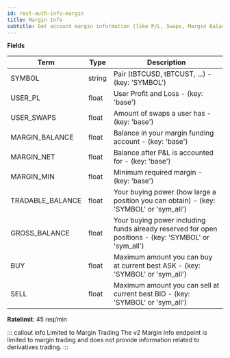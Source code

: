 ```yaml
---
id: rest-auth-info-margin
title: Margin Info
subtitle: Get account margin information (like P/L, Swaps, Margin Balance, Tradable Balance and others). Use different keys (base, SYMBOL, sym_all) to retrieve different kinds of data.
---
```


**Fields**

Term | Type | Description
-- | -- | --
SYMBOL | string | Pair (tBTCUSD, tBTCUST, ...) -  (key: 'SYMBOL')
USER_PL |  float  |  User Profit and Loss - (key: 'base')
USER_SWAPS |  float  |  Amount of swaps a user has - (key: 'base')
MARGIN_BALANCE |  float  |  Balance in your margin funding account - (key: 'base')
MARGIN_NET |  float  |  Balance after P&L is accounted for - (key: 'base')
MARGIN_MIN | float | Minimum required margin - (key: 'base')
TRADABLE_BALANCE |  float  |  Your buying power (how large a position you can obtain) - (key: 'SYMBOL' or 'sym_all')
GROSS_BALANCE | float | Your buying power including funds already reserved for open positions - (key: 'SYMBOL' or 'sym_all')
BUY | float | Maximum amount you can buy at current best ASK - (key: 'SYMBOL' or 'sym_all')
SELL | float | Maximum amount you can sell at current best BID - (key: 'SYMBOL' or 'sym_all')

**Ratelimit**: 45 req/min


::: callout info Limited to Margin Trading
The v2 Margin Info endpoint is limited to margin trading and does not provide information related to derivatives trading.
:::
